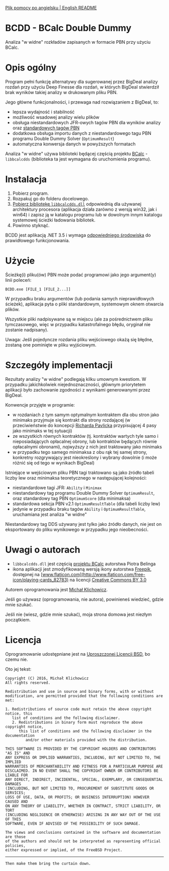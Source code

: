 [Plik pomocy po angielsku | English README](/doc/README.md)

BCDD - BCalc Double Dummy
=========================

Analiza "w widne" rozkładów zapisanych w formacie PBN przy użyciu BCalc.

Opis ogólny
===========

Program pełni funkcję alternatywy dla sugerowanej przez BigDeal analizy rozdań przy użyciu Deep Finesse dla rozdań, w których BigDeal stwierdził brak wyników takiej analizy w drukowanym pliku PBN.

Jego główne funkcjonalności, i przewaga nad rozwiązaniem z BigDeal, to:

 * lepsza wydajność i stabilność
 * możliwość wsadowej analizy wielu plików
 * obsługa niestandardowych JFR-owych tagów PBN dla wyników analizy oraz [standardowych tagów PBN](http://www.tistis.nl/pbn/pbn_v21.txt)
 * dodatkowa obsługa importu danych z niestandardowego tagu PBN programu Double Dummy Solver (`OptimumResult`)
 * automatyczna konwersja danych w powyższych formatach

Analiza "w widne" używa biblioteki będącej częścią projektu [BCalc](http://bcalc.w8.pl) - `libbcalcdds` (biblioteka ta jest wymagana do uruchomienia programu).

Instalacja
==========

 1. Pobierz program.
 2. Rozpakuj go do folderu docelowego.
 3. [Pobierz bibliotekę `libbcalcdds.dll`](http://bcalc.w8.pl/download/API_C/) odpowiednią dla używanej architektury procesora (aplikacja działa zarówno z wersją win32, jak i win64) i zapisz ją w katalogu programu lub w dowolnym innym katalogu systemowej ścieżki ładowania bibliotek.
 4. Powinno styknąć.

BCDD jest aplikacją .NET 3.5 i wymaga [odpowiedniego środowiska](https://www.microsoft.com/download/details.aspx?id=21) do prawidłowego funkcjonowania.

Użycie
======

Ścieżkę(i) pliku(ów) PBN może podać programowi jako jego argument(y) linii poleceń:

    BCDD.exe [FILE_1 [FILE_2...]]

W przypadku braku argumentów (lub podania samych nieprawidłowych ścieżek), aplikacja pyta o pliki standardowym, systemowym oknem otwarcia plików.

Wszystkie pliki nadpisywane są w miejscu (ale za pośrednictwem pliku tymczasowego, więc w przypadku katastrofalnego błędu, oryginał nie zostanie nadpisany).

Uwaga: Jeśli pojedyncze rozdania pliku wejściowego okażą się błędne, zostaną one pominięte w pliku wyjściowym.

Szczegóły implementacji
=======================

Rezultaty analizy "w widne" podlegają kilku umownym kwestiom. W przypadku jakichkolwiek niejednoznaczności, głównym priorytetem aplikacji było zachowanie zgodności z wynikami generowanymi przez BigDeal.

Konwencje przyjęte w programie:

 * w rozdaniach z tym samym optymalnym kontraktem dla obu stron jako minimaks przyjmuje się kontrakt dla strony rozdającej (w przeciwieństwie do koncepcji [Richarda Pavlicka](http://www.rpbridge.net/7a23.htm) przypisującej 4 pasy jako minimaks w tej sytuacji)
 * ze wszystkich równych kontraktów (tj. kontraktów wartych tyle samo i nieposiadających opłacalnej obrony, lub kontraktów będących równie opłacalnymi obronami), *najwyższy* z nich jest traktowany jako minimaks
 * w przypadku tego samego minimaksa z obu rąk tej samej strony, konkretny rozgrywający jest nieokreślony i wybrany dowolnie (i może różnić się od tego w wynikach BigDeal)

Istniejące w wejściowym pliku PBN tagi traktowano są jako źródło tabeli liczby lew oraz minimaksa teoretycznego w następującej kolejności:

 * niestandardowe tagi JFR: `Ability` i `Minimax`
 * niestandardowy tag programu Double Dummy Solver `OptimumResult`, oraz standardowy tag PBN `OptimumScore` (dla minimaksa)
 * standardowa sekcja PBN v2.1 `OptimumResultTable` (dla tabeli liczby lew)
 * jedynie w przypadku braku tagów `Ability` i `OptimumResultTable`, uruchamiana jest analiza "w widne"

Niestandardowy tag DDS używany jest tylko jako źródło danych, nie jest on eksportowany do pliku wynikowego w przypadku jego nieobecności.

Uwagi o autorach
================

 * `libbcalcdds.dll` jest częścią [projektu BCalc](http://bcalc.w8.pl) autorstwa Piotra Belinga
 * ikona aplikacji jest zmodyfikowaną wersją ikony autorstwa [Freepik](http://www.freepik.com), dostępnej na [www.flaticon.com](http://www.flaticon.com/free-icon/playing-cards_82783) na licencji [Creative Commons BY 3.0](http://creativecommons.org/licenses/by/3.0/)

Autorem oprogramowania jest [Michał Klichowicz](https://emkael.info).

Jeśli go używasz (oprogramowania, nie autora), powinieneś wiedzieć, gdzie mnie szukać.

Jeśli nie (wiesz, gdzie mnie szukać), moja strona domowa jest niezłym początkiem.

Licencja
========

Oprogramowanie udostępniane jest na [Uproszczonej Licencji BSD](https://opensource.org/licenses/BSD-2-Clause), bo czemu nie.

Oto jej tekst:

```
Copyright (C) 2016, Michał Klichowicz
All rights reserved.

Redistribution and use in source and binary forms, with or without
modification, are permitted provided that the following conditions are met:

1. Redistributions of source code must retain the above copyright notice, this
   list of conditions and the following disclaimer.
   2. Redistributions in binary form must reproduce the above copyright notice,
      this list of conditions and the following disclaimer in the documentation
         and/or other materials provided with the distribution.

THIS SOFTWARE IS PROVIDED BY THE COPYRIGHT HOLDERS AND CONTRIBUTORS "AS IS" AND
ANY EXPRESS OR IMPLIED WARRANTIES, INCLUDING, BUT NOT LIMITED TO, THE IMPLIED
WARRANTIES OF MERCHANTABILITY AND FITNESS FOR A PARTICULAR PURPOSE ARE
DISCLAIMED. IN NO EVENT SHALL THE COPYRIGHT OWNER OR CONTRIBUTORS BE LIABLE FOR
ANY DIRECT, INDIRECT, INCIDENTAL, SPECIAL, EXEMPLARY, OR CONSEQUENTIAL DAMAGES
(INCLUDING, BUT NOT LIMITED TO, PROCUREMENT OF SUBSTITUTE GOODS OR SERVICES;
LOSS OF USE, DATA, OR PROFITS; OR BUSINESS INTERRUPTION) HOWEVER CAUSED AND
ON ANY THEORY OF LIABILITY, WHETHER IN CONTRACT, STRICT LIABILITY, OR TORT
(INCLUDING NEGLIGENCE OR OTHERWISE) ARISING IN ANY WAY OUT OF THE USE OF THIS
SOFTWARE, EVEN IF ADVISED OF THE POSSIBILITY OF SUCH DAMAGE.

The views and conclusions contained in the software and documentation are those
of the authors and should not be interpreted as representing official policies,
either expressed or implied, of the FreeBSD Project.
```

---

`Then make them bring the curtain down.`
